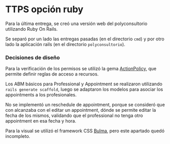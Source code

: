 # TTPS opción ruby

Para la última entrega, se creó una versión web del polyconsultorio utilizando Ruby On Rails.

Se separó por un lado las entregas pasadas (en el directorio `cmd`) y por otro lado la aplicación rails (en el directorio `polyconsultorio`).


### Decisiones de diseño

Para la verificación de los permisos se utilizó la gema [ActionPolicy](https://github.com/palkan/action_policy), que permite definir reglas de acceso a recursos.

Los ABM básicos para Professional y Appointment se realizaron utilizando `rails generate scaffold`, luego se adaptaron los modelos para asociar los appointments a los profesionales.

No se implementó un reschedule de appointment, porque se consideró que con alcanzaba con el editar un appointment, dónde se permite editar la fecha de los mismos, validando que el professional no tenga otro appointment en esa fecha y hora.

Para la visual se utilizó el framework CSS [Bulma](https://bulma.io/), pero este apartado quedó incompleto.

